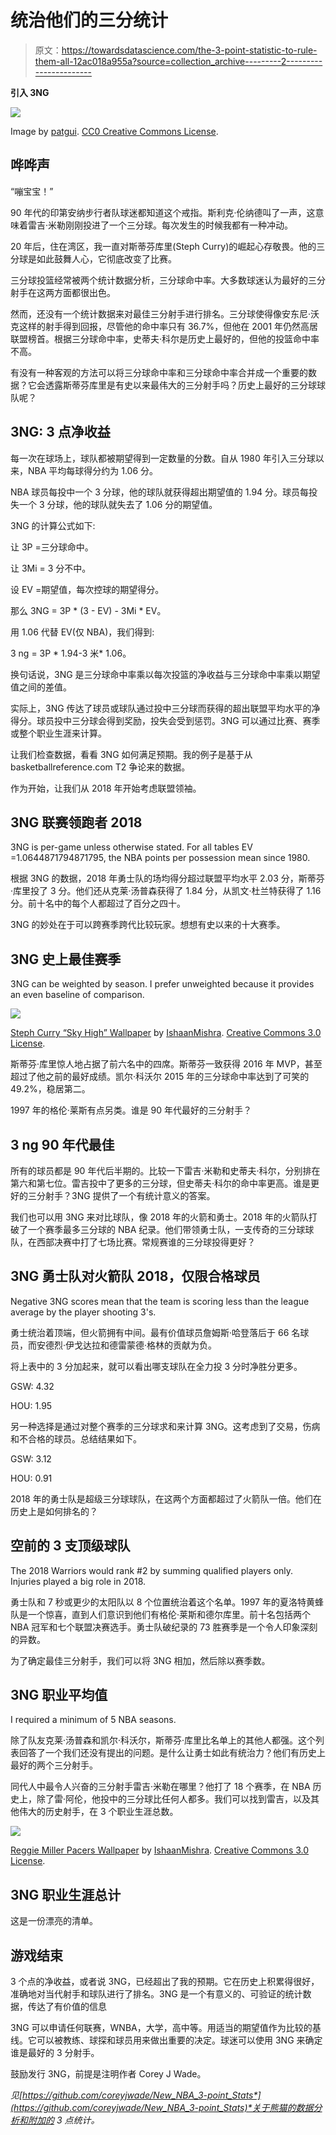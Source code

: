 # 统治他们的三分统计

> 原文：<https://towardsdatascience.com/the-3-point-statistic-to-rule-them-all-12ac018a955a?source=collection_archive---------2----------------------->

**引入 3NG**

![](img/5422b341ed78ba3f8a4fb584b6217953.png)

Image by [patgui](https://pixabay.com/en/basketball-hoop-basket-basketball-1270365/). [CC0 Creative Commons License](https://creativecommons.org/publicdomain/zero/1.0/deed.en).

## 哗哗声

“嘣宝宝！”

90 年代的印第安纳步行者队球迷都知道这个戒指。斯利克·伦纳德叫了一声，这意味着雷吉·米勒刚刚投进了一个三分球。每次发生的时候我都有一种冲动。

20 年后，住在湾区，我一直对斯蒂芬库里(Steph Curry)的崛起心存敬畏。他的三分球是如此鼓舞人心，它彻底改变了比赛。

三分球投篮经常被两个统计数据分析，三分球命中率。大多数球迷认为最好的三分射手在这两方面都很出色。

然而，还没有一个统计数据来对最佳三分射手进行排名。三分球使得像安东尼·沃克这样的射手得到回报，尽管他的命中率只有 36.7%，但他在 2001 年仍然高居联盟榜首。根据三分球命中率，史蒂夫·科尔是历史上最好的，但他的投篮命中率不高。

有没有一种客观的方法可以将三分球命中率和三分球命中率合并成一个重要的数据？它会透露斯蒂芬库里是有史以来最伟大的三分射手吗？历史上最好的三分球球队呢？

## 3NG: 3 点净收益

每一次在球场上，球队都被期望得到一定数量的分数。自从 1980 年引入三分球以来，NBA 平均每球得分约为 1.06 分。

NBA 球员每投中一个 3 分球，他的球队就获得超出期望值的 1.94 分。球员每投失一个 3 分球，他的球队就失去了 1.06 分的期望值。

3NG 的计算公式如下:

让 3P =三分球命中。

让 3Mi = 3 分不中。

设 EV =期望值，每次控球的期望得分。

那么 3NG = 3P * (3 - EV) - 3Mi * EV。

用 1.06 代替 EV(仅 NBA)，我们得到:

3 ng = 3P * 1.94-3 米* 1.06。

换句话说，3NG 是三分球命中率乘以每次投篮的净收益与三分球命中率乘以期望值之间的差值。

实际上，3NG 传达了球员或球队通过投中三分球而获得的超出联盟平均水平的净得分。球员投中三分球会得到奖励，投失会受到惩罚。3NG 可以通过比赛、赛季或整个职业生涯来计算。

让我们检查数据，看看 3NG 如何满足预期。我的例子是基于从 basketballreference.com T2 争论来的数据。

作为开始，让我们从 2018 年开始考虑联盟领袖。

## **3NG 联赛领跑者 2018**

3NG is per-game unless otherwise stated. For all tables EV =1.0644871794871795, the NBA points per possession mean since 1980.

根据 3NG 的数据，2018 年勇士队的场均得分超过联盟平均水平 2.03 分，斯蒂芬·库里投了 3 分。他们还从克莱·汤普森获得了 1.84 分，从凯文·杜兰特获得了 1.16 分。前十名中的每个人都超过了百分之四十。

3NG 的妙处在于可以跨赛季跨代比较玩家。想想有史以来的十大赛季。

## **3NG 史上最佳赛季**

3NG can be weighted by season. I prefer unweighted because it provides an even baseline of comparison.

![](img/162d5fad08b863673f528a75853d8998.png)

[Steph Curry “Sky High” Wallpaper](https://www.deviantart.com/ishaanmishra/art/Steph-Curry-Wallpaper-371933600) by [IshaanMishra](https://www.deviantart.com/ishaanmishra). [Creative Commons 3.0 License](https://creativecommons.org/licenses/by-nc-nd/3.0/).

斯蒂芬·库里惊人地占据了前六名中的四席。斯蒂芬一致获得 2016 年 MVP，甚至超过了他之前的最好成绩。凯尔·科沃尔 2015 年的三分球命中率达到了可笑的 49.2%，稳居第二。

1997 年的格伦·莱斯有点另类。谁是 90 年代最好的三分射手？

## **3 ng 90 年代最佳**

所有的球员都是 90 年代后半期的。比较一下雷吉·米勒和史蒂夫·科尔，分别排在第六和第七位。雷吉投中了更多的三分球，但史蒂夫·科尔的命中率更高。谁是更好的三分射手？3NG 提供了一个有统计意义的答案。

我们也可以用 3NG 来对比球队，像 2018 年的火箭和勇士。2018 年的火箭队打破了一个赛季最多三分球的 NBA 纪录。他们带领勇士队，一支传奇的三分球球队，在西部决赛中打了七场比赛。常规赛谁的三分球投得更好？

## 3NG 勇士队对火箭队 2018，仅限合格球员

Negative 3NG scores mean that the team is scoring less than the league average by the player shooting 3's.

勇士统治着顶端，但火箭拥有中间。最有价值球员詹姆斯·哈登落后于 66 名球员，而安德烈·伊戈达拉和德雷蒙德·格林的贡献为负。

将上表中的 3 分加起来，就可以看出哪支球队在全力投 3 分时净胜分更多。

GSW: 4.32

HOU: 1.95

另一种选择是通过对整个赛季的三分球求和来计算 3NG。这考虑到了交易，伤病和不合格的球员。总结结果如下。

GSW: 3.12

HOU: 0.91

2018 年的勇士队是超级三分球球队，在这两个方面都超过了火箭队一倍。他们在历史上是如何排名的？

## 空前的 3 支顶级球队

The 2018 Warriors would rank #2 by summing qualified players only. Injuries played a big role in 2018.

勇士队和 7 秒或更少的太阳队以 8 个位置统治着这个名单。1997 年的夏洛特黄蜂队是一个惊喜，直到人们意识到他们有格伦·莱斯和德尔库里。前十名包括两个 NBA 冠军和七个联盟决赛选手。勇士队破纪录的 73 胜赛季是一个令人印象深刻的异数。

为了确定最佳三分射手，我们可以将 3NG 相加，然后除以赛季数。

## 3NG 职业平均值

I required a minimum of 5 NBA seasons.

除了队友克莱·汤普森和凯尔·科沃尔，斯蒂芬·库里比名单上的其他人都强。这个列表回答了一个我们还没有提出的问题。是什么让勇士如此有统治力？他们有历史上最好的两个三分射手。

同代人中最令人兴奋的三分射手雷吉·米勒在哪里？他打了 18 个赛季，在 NBA 历史上，除了雷·阿伦，他投中的三分球比任何人都多。我们可以找到雷吉，以及其他伟大的历史射手，在 3 个职业生涯总数。

![](img/bca15bc79dab303dd401364be484fdc1.png)

[Reggie Miller Pacers Wallpaper](https://www.deviantart.com/ishaanmishra/art/Reggie-Miller-Pacers-Wallpaper-266683674) by [IshaanMishra](https://www.deviantart.com/ishaanmishra). [Creative Commons 3.0 License](https://creativecommons.org/licenses/by-nc-nd/3.0/).

## 3NG 职业生涯总计

这是一份漂亮的清单。

## 游戏结束

3 个点的净收益，或者说 3NG，已经超出了我的预期。它在历史上积累得很好，准确地对当代射手和球队进行了排名。3NG 是一个有意义的、可验证的统计数据，传达了有价值的信息

3NG 可以申请任何联赛，WNBA，大学，高中等。用适当的期望值作为比较的基线。它可以被教练、球探和球员用来做出重要的决定。球迷可以使用 3NG 来确定谁是最好的 3 分射手。

鼓励发行 3NG，前提是注明作者 Corey J Wade。[](http://coreyjwade.com)

**见*[*https://github.com/coreyjwade/New_NBA_3-point_Stats*](https://github.com/coreyjwade/New_NBA_3-point_Stats)*关于熊猫的数据分析和附加的 3 点统计。**